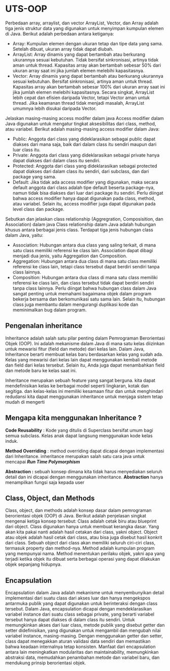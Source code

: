 # UTS-OOP
Perbedaan array, arraylist, dan vector
ArrayList, Vector, dan Array adalah tiga jenis struktur data yang digunakan untuk menyimpan kumpulan elemen di Java. Berikut adalah perbedaan antara ketiganya:
- Array: Kumpulan elemen dengan ukuran tetap dan tipe data yang sama. Setelah dibuat, ukuran array tidak dapat diubah.
- ArrayList: Array dinamis yang dapat bertambah atau berkurang ukurannya sesuai kebutuhan. Tidak bersifat sinkronisasi, artinya tidak aman untuk thread. Kapasitas array akan bertambah sebesar 50% dari ukuran array saat ini jika jumlah elemen melebihi kapasitasnya.
- Vector: Array dinamis yang dapat bertambah atau berkurang ukurannya sesuai kebutuhan. Bersifat sinkronisasi, artinya aman untuk thread. Kapasitas array akan bertambah sebesar 100% dari ukuran array saat ini jika jumlah elemen melebihi kapasitasnya.
Secara singkat, ArrayList lebih cepat dan efisien daripada Vector, tetapi Vector aman untuk thread. Jika keamanan thread tidak menjadi masalah, ArrayList umumnya lebih disukai daripada Vector.

Jelaskan masing-masing access modifer dalam java
Access modifier dalam Java digunakan untuk mengatur tingkat aksesibilitas dari class, method, atau variabel. Berikut adalah masing-masing access modifier dalam Java:
- Public: Anggota dari class yang dideklarasikan sebagai public dapat diakses dari mana saja, baik dari dalam class itu sendiri maupun dari luar class itu.
- Private: Anggota dari class yang dideklarasikan sebagai private hanya dapat diakses dari dalam class itu sendiri.
- Protected: Anggota dari class yang dideklarasikan sebagai protected dapat diakses dari dalam class itu sendiri, dari subclass, dan dari package yang sama.
- Default: Jika tidak ada access modifier yang digunakan, maka secara default anggota dari class adalah tipe default beserta package-nya, namun tidak bisa diakses dari luar dari package itu sendiri.
Perlu diingat bahwa access modifier hanya dapat digunakan pada class, method, atau variabel. Selain itu, access modifier juga dapat digunakan pada level class dan package.

Sebutkan dan jelaskan class relationship (Aggregration, Composisition, dan Association) dalam java
Class relationship dalam Java adalah hubungan khusus antara berbagai jenis class. Terdapat tiga jenis hubungan class dalam Java, yaitu:
- Association: Hubungan antara dua class yang saling terkait, di mana satu class memiliki referensi ke class lain. Association dapat dibagi menjadi dua jenis, yaitu Aggregation dan Composition.
- Aggregation: Hubungan antara dua class di mana satu class memiliki referensi ke class lain, tetapi class tersebut dapat berdiri sendiri tanpa class lainnya.
- Composition: Hubungan antara dua class di mana satu class memiliki referensi ke class lain, dan class tersebut tidak dapat berdiri sendiri tanpa class lainnya.
Perlu diingat bahwa hubungan class dalam Java sangat penting untuk memahami bagaimana objek dalam program bekerja bersama dan berkomunikasi satu sama lain. Selain itu, hubungan class juga membantu dalam mengurangi duplikasi kode dan meminimalkan bug dalam program.

## Pengenalan inheritance

Inheritance adalah salah satu pilar penting dalam Pemrograman Berorientasi Objek (OOP). Ini adalah mekanisme dalam Java di mana satu kelas diizinkan untuk mewarisi fitur (field dan metode) dari kelas lain. Dalam Java, Inheritance berarti membuat kelas baru berdasarkan kelas yang sudah ada. Kelas yang mewarisi dari kelas lain dapat menggunakan kembali metode dan field dari kelas tersebut. Selain itu, Anda juga dapat menambahkan field dan metode baru ke kelas saat ini.

Inheritance merupakan sebuah feature yang sangat berguna. kita dapat mendefinisikan kelas ke berbagai model seperti lingkaran, kotak dan segitiga. dan kelas-kelas ini memiliki kesamaan fitur dan untuk menghindari redudansi kita dapat menggunakan inheritance untuk menjaga sistem tetap mudah di mengerti

## Mengapa kita menggunakan Inheritance ?

**Code Reusability** : Kode yang ditulis di Superclass bersifat umum bagi semua subclass. Kelas anak dapat langsung menggunakan kode kelas induk.

**Method Overriding** : method overriding dapat dicapai dengan implementasi dari Inheritance. inheritance merupakan salah satu cara java untuk mencapai ***Run Time Polymorphism***

**Abstraction :** sebuah konsep dimana kita tidak harus menyediakan seluruh detail dan ini dicapai dengan menggunakan inheritance. **Abstraction** hanya menampilkan fungsi saja kepada user

## Class, Object, dan Methods
Class, object, dan methods adalah konsep dasar dalam pemrograman berorientasi objek (OOP) di Java. Berikut adalah penjelasan singkat mengenai ketiga konsep tersebut:
Class adalah cetak biru atau blueprint dari object. Class digunakan hanya untuk membuat kerangka dasar. Yang akan kita pakai nanti adalah hasil cetakan dari class, yakni object.
Object atau objek adalah hasil cetak dari class, atau bisa juga disebut hasil konkrit dari class. Sebuah object dari class akan memiliki seluruh ciri-ciri class, termasuk property dan method-nya.
Method adalah kumpulan program yang mempunyai nama. Method menentukan perilaku objek, yakni apa yang terjadi ketika objek itu dibuat serta berbagai operasi yang dapat dilakukan objek sepanjang hidupnya.

## Encapsulation
Encapsulation dalam Java adalah mekanisme untuk menyembunyikan detail implementasi dari suatu class dari akses luar dan hanya mengekspos antarmuka publik yang dapat digunakan untuk berinteraksi dengan class tersebut. Dalam Java, encapsulation dicapai dengan mendeklarasikan variabel instance dari suatu class sebagai private, yang berarti variabel tersebut hanya dapat diakses di dalam class itu sendiri. Untuk memungkinkan akses dari luar class, metode publik yang disebut getter dan setter didefinisikan, yang digunakan untuk mengambil dan mengubah nilai variabel instance, masing-masing. Dengan menggunakan getter dan setter, class dapat menegakkan aturan validasi data sendiri dan memastikan bahwa keadaan internalnya tetap konsisten. Manfaat dari encapsulation antara lain meningkatkan modularitas dan maintainability, memungkinkan abstraksi data, memudahkan penambahan metode dan variabel baru, dan mendukung prinsip berorientasi objek.
